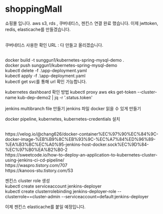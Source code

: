 # shoppingMall

쇼핑몰 입니다. 
aws s3, rds , 쿠버네티스, 젠킨스 연결 완료 했습니다.
이제 jwttoken, redis, elasticache를 만들겠습니다.
<br>
<br>

쿠버네티스 사용한 확인 URL : 다 만들고 올리겠습니다.

<br>
docker build -t sunggun1/kubernetes-spring-mysql-demo .
<br>
docker push sunggun1/kubernetes-spring-mysql-demo
<br>
kubectl delete -f .\app-deployment.yaml
<br>
kubectl apply -f .\app-deployment.yaml
<br>
kubectl get svc를 통해 url 확인 가능합니다.

kubernetes dashboard 확인 방법
kubectl proxy 
aws eks get-token --cluster-name kub-dep-demo2 | jq -r '.status.token'
<br><br>
jenkins multibranch file 만들기
jenkins 파일 docker 읽을 수 있게 만들기
<br>



docker pipeline, kubernetes, kubernetes-credentials 설치

<br>
https://velog.io/@chang626/docker-container%EC%97%90%EC%84%9C-docker-image-%EB%B9%8C%EB%93%9C-%EC%A7%84%ED%96%89-%EA%B3%BC%EC%A0%95-jenkins-host-docker.sock%EC%9D%84-%EC%97%B0%EA%B2%B0-2
<br>
https://sweetcode.io/how-to-deploy-an-application-to-kubernetes-cluster-using-jenkins-ci-cd-pipeline/
<br>
https://waspro.tistory.com/707
<br>
https://kanoos-stu.tistory.com/53
<br>


젠킨스 cluster role 생성
<br>
kubectl create serviceaccount jenkins-deployer
<br>
kubectl create clusterrolebinding jenkins-deployer-role --clusterrole==cluster-admin --serviceaccount=default:jenkins-deployer
<br>

이제 젠킨스 elasticache를 붙일 예정입니다.
